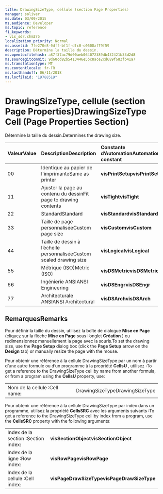```yaml
---
title: DrawingSizeType, cellule (section Page Properties)
manager: soliver
ms.date: 03/09/2015
ms.audience: Developer
ms.topic: reference
f1_keywords:
- vis_sdr.chm275
localization_priority: Normal
ms.assetid: 7fe270e8-0dff-bf1f-dfc0-c0608af79f59
description: Détermine la taille du dessin.
ms.openlocfilehash: a87f37ac79d00aeb064072389db432421b33d2d8
ms.sourcegitcommit: 9d60cd82b5413446e5bc8ace2cd689f683fb41a7
ms.translationtype: MT
ms.contentlocale: fr-FR
ms.lasthandoff: 06/11/2018
ms.locfileid: "19788519"
---
```

# <a name="drawingsizetype-cell-page-properties-section"></a><span data-ttu-id="1b688-103">DrawingSizeType, cellule (section Page Properties)</span><span class="sxs-lookup"><span data-stu-id="1b688-103">DrawingSizeType Cell (Page Properties Section)</span></span>

<span data-ttu-id="1b688-104">Détermine la taille du dessin.</span><span class="sxs-lookup"><span data-stu-id="1b688-104">Determines the drawing size.</span></span>
  
|<span data-ttu-id="1b688-105">**Valeur**</span><span class="sxs-lookup"><span data-stu-id="1b688-105">**Value**</span></span>|<span data-ttu-id="1b688-106">**Description**</span><span class="sxs-lookup"><span data-stu-id="1b688-106">**Description**</span></span>|<span data-ttu-id="1b688-107">**Constante d’Automation**</span><span class="sxs-lookup"><span data-stu-id="1b688-107">**Automation constant**</span></span>|
|:-----|:-----|:-----|
|<span data-ttu-id="1b688-108">0</span><span class="sxs-lookup"><span data-stu-id="1b688-108">0</span></span>  <br/> |<span data-ttu-id="1b688-109">Identique au papier de l'imprimante</span><span class="sxs-lookup"><span data-stu-id="1b688-109">Same as printer</span></span>  <br/> |<span data-ttu-id="1b688-110">**visPrintSetup**</span><span class="sxs-lookup"><span data-stu-id="1b688-110">**visPrintSetup**</span></span> <br/> |
|<span data-ttu-id="1b688-111">1</span><span class="sxs-lookup"><span data-stu-id="1b688-111">1</span></span>  <br/> |<span data-ttu-id="1b688-112">Ajuster la page au contenu du dessin</span><span class="sxs-lookup"><span data-stu-id="1b688-112">Fit page to drawing contents</span></span>  <br/> |<span data-ttu-id="1b688-113">**visTight**</span><span class="sxs-lookup"><span data-stu-id="1b688-113">**visTight**</span></span> <br/> |
|<span data-ttu-id="1b688-114">2</span><span class="sxs-lookup"><span data-stu-id="1b688-114">2</span></span>  <br/> |<span data-ttu-id="1b688-115">Standard</span><span class="sxs-lookup"><span data-stu-id="1b688-115">Standard</span></span>  <br/> |<span data-ttu-id="1b688-116">**visStandard**</span><span class="sxs-lookup"><span data-stu-id="1b688-116">**visStandard**</span></span> <br/> |
|<span data-ttu-id="1b688-117">3</span><span class="sxs-lookup"><span data-stu-id="1b688-117">3</span></span>  <br/> |<span data-ttu-id="1b688-118">Taille de page personnalisée</span><span class="sxs-lookup"><span data-stu-id="1b688-118">Custom page size</span></span>  <br/> |<span data-ttu-id="1b688-119">**visCustom**</span><span class="sxs-lookup"><span data-stu-id="1b688-119">**visCustom**</span></span> <br/> |
|<span data-ttu-id="1b688-120">4</span><span class="sxs-lookup"><span data-stu-id="1b688-120">4</span></span>  <br/> |<span data-ttu-id="1b688-121">Taille de dessin à l’échelle personnalisée</span><span class="sxs-lookup"><span data-stu-id="1b688-121">Custom scaled drawing size</span></span>  <br/> |<span data-ttu-id="1b688-122">**visLogical**</span><span class="sxs-lookup"><span data-stu-id="1b688-122">**visLogical**</span></span> <br/> |
|<span data-ttu-id="1b688-123">5</span><span class="sxs-lookup"><span data-stu-id="1b688-123">5</span></span>  <br/> |<span data-ttu-id="1b688-124">Métrique (ISO)</span><span class="sxs-lookup"><span data-stu-id="1b688-124">Metric (ISO)</span></span>  <br/> |<span data-ttu-id="1b688-125">**visDSMetric**</span><span class="sxs-lookup"><span data-stu-id="1b688-125">**visDSMetric**</span></span> <br/> |
|<span data-ttu-id="1b688-126">6</span><span class="sxs-lookup"><span data-stu-id="1b688-126">6</span></span>  <br/> |<span data-ttu-id="1b688-127">Ingénierie ANSI</span><span class="sxs-lookup"><span data-stu-id="1b688-127">ANSI Engineering</span></span>  <br/> |<span data-ttu-id="1b688-128">**visDSEngr**</span><span class="sxs-lookup"><span data-stu-id="1b688-128">**visDSEngr**</span></span> <br/> |
|<span data-ttu-id="1b688-129">7</span><span class="sxs-lookup"><span data-stu-id="1b688-129">7</span></span>  <br/> |<span data-ttu-id="1b688-130">Architecturale ANSI</span><span class="sxs-lookup"><span data-stu-id="1b688-130">ANSI Architectural</span></span>  <br/> |<span data-ttu-id="1b688-131">**visDSArch**</span><span class="sxs-lookup"><span data-stu-id="1b688-131">**visDSArch**</span></span> <br/> |
   
## <a name="remarks"></a><span data-ttu-id="1b688-132">Remarques</span><span class="sxs-lookup"><span data-stu-id="1b688-132">Remarks</span></span>

<span data-ttu-id="1b688-133">Pour définir la taille du dessin, utilisez la boîte de dialogue **Mise en Page** (cliquez sur la flèche **Mise en Page** sous l’onglet **Création** ) ou redimensionnez manuellement la page avec la souris.</span><span class="sxs-lookup"><span data-stu-id="1b688-133">To set the drawing size, use the **Page Setup** dialog box (click the **Page Setup** arrow on the **Design** tab) or manually resize the page with the mouse.</span></span> 
  
<span data-ttu-id="1b688-134">Pour obtenir une référence à la cellule DrawingSizeType par un nom à partir d’une autre formule ou d’un programme à la propriété **CellsU** , utilisez :</span><span class="sxs-lookup"><span data-stu-id="1b688-134">To get a reference to the DrawingSizeType cell by name from another formula, or from a program using the **CellsU** property, use:</span></span> 
  
|||
|:-----|:-----|
|<span data-ttu-id="1b688-135">Nom de la cellule :</span><span class="sxs-lookup"><span data-stu-id="1b688-135">Cell name:</span></span>  <br/> |<span data-ttu-id="1b688-136">DrawingSizeType</span><span class="sxs-lookup"><span data-stu-id="1b688-136">DrawingSizeType</span></span>  <br/> |
   
<span data-ttu-id="1b688-137">Pour obtenir une référence à la cellule DrawingSizeType par index dans un programme, utilisez la propriété **CellsSRC** avec les arguments suivants :</span><span class="sxs-lookup"><span data-stu-id="1b688-137">To get a reference to the DrawingSizeType cell by index from a program, use the **CellsSRC** property with the following arguments:</span></span> 
  
|||
|:-----|:-----|
|<span data-ttu-id="1b688-138">Index de la section :</span><span class="sxs-lookup"><span data-stu-id="1b688-138">Section index:</span></span>  <br/> |<span data-ttu-id="1b688-139">**visSectionObject**</span><span class="sxs-lookup"><span data-stu-id="1b688-139">**visSectionObject**</span></span> <br/> |
|<span data-ttu-id="1b688-140">Index de la ligne :</span><span class="sxs-lookup"><span data-stu-id="1b688-140">Row index:</span></span>  <br/> |<span data-ttu-id="1b688-141">**visRowPage**</span><span class="sxs-lookup"><span data-stu-id="1b688-141">**visRowPage**</span></span> <br/> |
|<span data-ttu-id="1b688-142">Index de la cellule :</span><span class="sxs-lookup"><span data-stu-id="1b688-142">Cell index:</span></span>  <br/> |<span data-ttu-id="1b688-143">**visPageDrawSizeType**</span><span class="sxs-lookup"><span data-stu-id="1b688-143">**visPageDrawSizeType**</span></span> <br/> |
   

